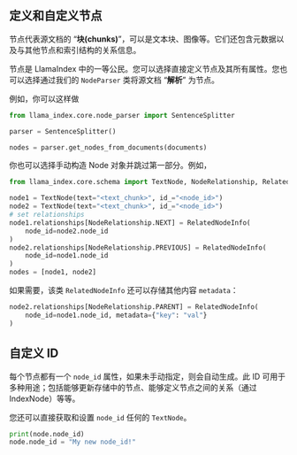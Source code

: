 ## 定义和自定义节点

节点代表源文档的 “**块(chunks)**”，可以是文本块、图像等。它们还包含元数据以及与其他节点和索引结构的关系信息。

节点是 LlamaIndex 中的一等公民。您可以选择直接定义节点及其所有属性。您也可以选择通过我们的 `NodeParser` 类将源文档 “**解析**” 为节点。

例如，你可以这样做

``` python
from llama_index.core.node_parser import SentenceSplitter

parser = SentenceSplitter()

nodes = parser.get_nodes_from_documents(documents)
```

你也可以选择手动构造 Node 对象并跳过第一部分。例如，

``` python
from llama_index.core.schema import TextNode, NodeRelationship, RelatedNodeInfo

node1 = TextNode(text="<text_chunk>", id_="<node_id>")
node2 = TextNode(text="<text_chunk>", id_="<node_id>")
# set relationships
node1.relationships[NodeRelationship.NEXT] = RelatedNodeInfo(
    node_id=node2.node_id
)
node2.relationships[NodeRelationship.PREVIOUS] = RelatedNodeInfo(
    node_id=node1.node_id
)
nodes = [node1, node2]
```

如果需要，该类 `RelatedNodeInfo` 还可以存储其他内容 `metadata`：

``` python
node2.relationships[NodeRelationship.PARENT] = RelatedNodeInfo(
    node_id=node1.node_id, metadata={"key": "val"}
)
```

## 自定义 ID

每个节点都有一个 `node_id` 属性，如果未手动指定，则会自动生成。此 ID 可用于多种用途；包括能够更新存储中的节点、能够定义节点之间的关系（通过IndexNode）等等。

您还可以直接获取和设置 `node_id` 任何的 `TextNode`。

``` python  
print(node.node_id)
node.node_id = "My new node_id!"
```